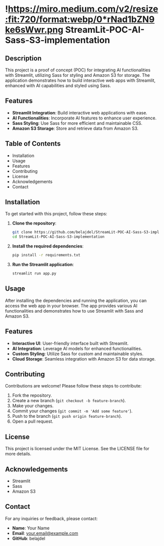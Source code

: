 # !https://miro.medium.com/v2/resize:fit:720/format:webp/0*rNad1bZN9ke6sWwr.png  StreamLit-POC-AI-Sass-S3-implementation

## Description

This project is a proof of concept (POC) for integrating AI functionalities with Streamlit, utilizing Sass for styling and Amazon S3 for storage. The application demonstrates how to build interactive web apps with Streamlit, enhanced with AI capabilities and styled using Sass.

## Features

- **Streamlit Integration**: Build interactive web applications with ease.
- **AI Functionalities**: Incorporate AI features to enhance user experience.
- **Sass Styling**: Use Sass for more efficient and maintainable CSS.
- **Amazon S3 Storage**: Store and retrieve data from Amazon S3.

## Table of Contents

- Installation
- Usage
- Features
- Contributing
- License
- Acknowledgements
- Contact

## Installation

To get started with this project, follow these steps:

1. **Clone the repository**:
    ```bash
    git clone https://github.com/belajdel/StreamLit-POC-AI-Sass-S3-implementation.git
    cd StreamLit-POC-AI-Sass-S3-implementation
    ```

2. **Install the required dependencies**:
    ```bash
    pip install -r requirements.txt
    ```

3. **Run the Streamlit application**:
    ```bash
    streamlit run app.py
    ```

## Usage

After installing the dependencies and running the application, you can access the web app in your browser. The app provides various AI functionalities and demonstrates how to use Streamlit with Sass and Amazon S3.

## Features

- **Interactive UI**: User-friendly interface built with Streamlit.
- **AI Integration**: Leverage AI models for enhanced functionalities.
- **Custom Styling**: Utilize Sass for custom and maintainable styles.
- **Cloud Storage**: Seamless integration with Amazon S3 for data storage.

## Contributing

Contributions are welcome! Please follow these steps to contribute:

1. Fork the repository.
2. Create a new branch (`git checkout -b feature-branch`).
3. Make your changes.
4. Commit your changes (`git commit -m 'Add some feature'`).
5. Push to the branch (`git push origin feature-branch`).
6. Open a pull request.

## License

This project is licensed under the MIT License. See the LICENSE file for more details.

## Acknowledgements

- Streamlit
- Sass
- Amazon S3

## Contact

For any inquiries or feedback, please contact:

- **Name**: Your Name
- **Email**: your.email@example.com
- **GitHub**: belajdel
